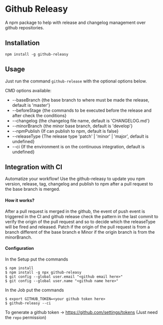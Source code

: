 # Github Releasy

A npm package to help with release and changelog management over github repositories.

## Installation

```
npm install -g github-releasy
```

## Usage

Just run the command `github-release` with the optional options below.

CMD options available:

- --baseBranch {the base branch to where must be made the release, default is 'master'}
- --beforeStage {the commands to be executed before the release and after check the conditions}
- --changelog {the changelog file name, default is 'CHANGELOG.md'}
- --minorBranch {the minor base branch, default is 'develop'}
- --npmPublish {If can publish to npm, default is false}
- --releaseType {The release type 'patch' | 'minor' | 'major', default is undefined}
- --ci {If the environment is on the continuous integration, default is undefined}

## Integration with CI

Automatize your workflow! Use the github-releasy to update you npm version, release, tag, changelog and publish to npm after a pull request to the base branch is merged.

#### How it works?
After a pull request is merged in the github, the event of push event is triggered in the CI and github release check the pattern in the last commit to verify the origin of the pull request and so to decide which the releaseType will be fired and released. Patch if the origin of the pull request is from a branch different of the base branch e Minor if the origin branch is from the minorBranch.

#### Configuration

In the Setup put the commands
```
$ npm install
$ npm install -g npx github-releasy
$ git config --global user.email "<github email here>"
$ git config --global user.name "<github name here>"
```

In the Job put the commands
```
$ export GITHUB_TOKEN=<your github token here>
$ github-releasy --ci
```

To generate a github token -> https://github.com/settings/tokens
(Just need the `repo` permission)